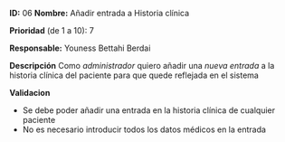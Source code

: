 **ID:** 06 **Nombre:** Añadir entrada a Historia clínica

**Prioridad** (de 1 a 10): 7

**Responsable:** Youness Bettahi Berdai

**Descripción**
Como *administrador* quiero añadir una *nueva entrada* a la historia clínica del paciente para que quede reflejada en el sistema

**Validacion**
- Se debe poder añadir una entrada en la historia clínica de cualquier paciente
- No es necesario introducir todos los datos médicos en la entrada

